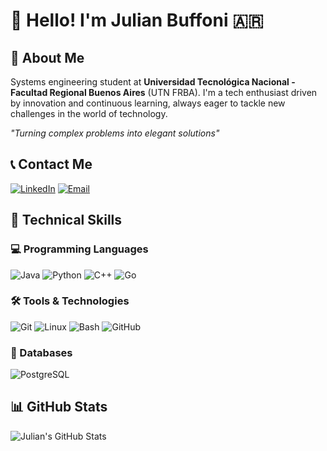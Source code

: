 # 👋 Hello! I'm Julian Buffoni 🇦🇷

## 🚀 About Me

Systems engineering student at **Universidad Tecnológica Nacional - Facultad Regional Buenos Aires** (UTN FRBA). I'm a tech enthusiast driven by innovation and continuous learning, always eager to tackle new challenges in the world of technology.

*"Turning complex problems into elegant solutions"*

## 📞 Contact Me

[![LinkedIn](https://img.shields.io/badge/LinkedIn-blue?style=for-the-badge&logo=linkedin)](https://www.linkedin.com/in/julianbuffoni)
[![Email](https://img.shields.io/badge/Email-white?style=for-the-badge&logo=protonmail)](mailto:julian_buffoni@protonmail.com)

## 🧰 Technical Skills

### 💻 Programming Languages
![Java](https://img.shields.io/badge/Java-ED8B00?style=for-the-badge&logo=java&logoColor=white)
![Python](https://img.shields.io/badge/Python-3776AB?style=for-the-badge&logo=python&logoColor=white)
![C++](https://img.shields.io/badge/C++-00599C?style=for-the-badge&logo=c%2B%2B&logoColor=white)
![Go](https://img.shields.io/badge/Go-00ADD8?style=for-the-badge&logo=go&logoColor=white)

### 🛠 Tools & Technologies
![Git](https://img.shields.io/badge/Git-F05032?style=for-the-badge&logo=git&logoColor=white)
![Linux](https://img.shields.io/badge/Linux-FCC624?style=for-the-badge&logo=linux&logoColor=black)
![Bash](https://img.shields.io/badge/Bash-4EAA25?style=for-the-badge&logo=gnu-bash&logoColor=white)
![GitHub](https://img.shields.io/badge/GitHub-100000?style=for-the-badge&logo=github&logoColor=white)

### 💾 Databases
![PostgreSQL](https://img.shields.io/badge/PostgreSQL-316192?style=for-the-badge&logo=postgresql&logoColor=white)

## 📊 GitHub Stats

![Julian's GitHub Stats](https://github-readme-stats.vercel.app/api?username=BuffoniJulian&show_icons=true&theme=radical)
